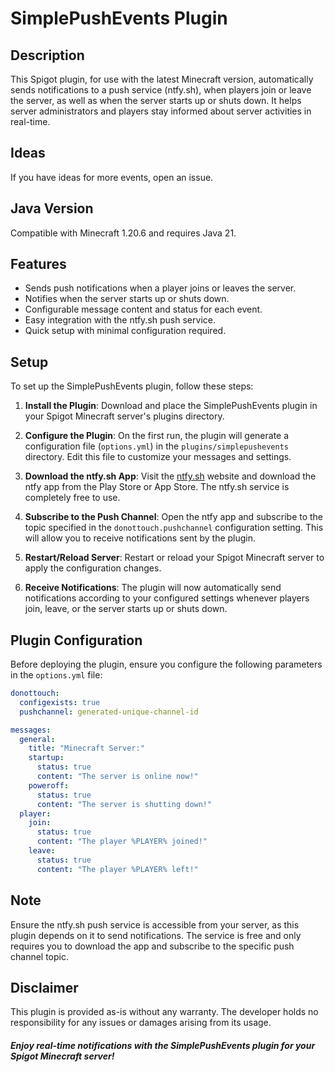 # SimplePushEvents Plugin

## Description
This Spigot plugin, for use with the latest Minecraft version, automatically sends notifications to a push service (ntfy.sh), when players join or leave the server, as well as when the server starts up or shuts down. It helps server administrators and players stay informed about server activities in real-time.


## Ideas
If you have ideas for more events, open an issue.

## Java Version
Compatible with Minecraft 1.20.6 and requires Java 21.


## Features
- Sends push notifications when a player joins or leaves the server.
- Notifies when the server starts up or shuts down.
- Configurable message content and status for each event.
- Easy integration with the ntfy.sh push service.
- Quick setup with minimal configuration required.


## Setup
To set up the SimplePushEvents plugin, follow these steps:

1. **Install the Plugin**: Download and place the SimplePushEvents plugin in your Spigot Minecraft server's plugins directory.

2. **Configure the Plugin**: On the first run, the plugin will generate a configuration file (`options.yml`) in the `plugins/simplepushevents` directory. Edit this file to customize your messages and settings.

3. **Download the ntfy.sh App**: Visit the [ntfy.sh](https://ntfy.sh/) website and download the ntfy app from the Play Store or App Store. The ntfy.sh service is completely free to use.

4. **Subscribe to the Push Channel**: Open the ntfy app and subscribe to the topic specified in the `donottouch.pushchannel` configuration setting. This will allow you to receive notifications sent by the plugin.

5. **Restart/Reload Server**: Restart or reload your Spigot Minecraft server to apply the configuration changes.

6. **Receive Notifications**: The plugin will now automatically send notifications according to your configured settings whenever players join, leave, or the server starts up or shuts down.


## Plugin Configuration

Before deploying the plugin, ensure you configure the following parameters in the `options.yml` file:

```yaml
donottouch:
  configexists: true
  pushchannel: generated-unique-channel-id

messages:
  general:
    title: "Minecraft Server:"
    startup:
      status: true
      content: "The server is online now!"
    poweroff:
      status: true
      content: "The server is shutting down!"
  player:
    join:
      status: true
      content: "The player %PLAYER% joined!"
    leave:
      status: true
      content: "The player %PLAYER% left!"
```


## Note
Ensure the ntfy.sh push service is accessible from your server, as this plugin depends on it to send notifications. The service is free and only requires you to download the app and subscribe to the specific push channel topic.


## Disclaimer
This plugin is provided as-is without any warranty. The developer holds no responsibility for any issues or damages arising from its usage.


##### Enjoy real-time notifications with the SimplePushEvents plugin for your Spigot Minecraft server!     